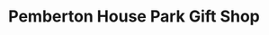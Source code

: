 ---
title: "Pemberton House Park Gift Shop"
url: /philadelphia/pemberton-house-park-gift-shop/
shop: gift
---